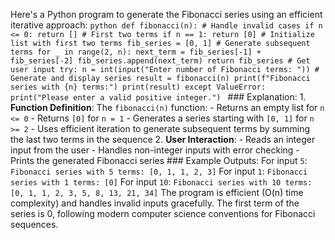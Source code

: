 Here's a Python program to generate the Fibonacci series using an efficient iterative approach: ```python def fibonacci(n): # Handle invalid cases if n <= 0: return [] # First two terms if n == 1: return [0] # Initialize list with first two terms fib_series = [0, 1] # Generate subsequent terms for _ in range(2, n): next_term = fib_series[-1] + fib_series[-2] fib_series.append(next_term) return fib_series # Get user input try: n = int(input("Enter number of Fibonacci terms: ")) # Generate and display series result = fibonacci(n) print(f"Fibonacci series with {n} terms:") print(result) except ValueError: print("Please enter a valid positive integer.") ``` ### Explanation: 1. **Function Definition**: The `fibonacci(n)` function: - Returns an empty list for `n <= 0` - Returns `[0]` for `n = 1` - Generates a series starting with `[0, 1]` for `n >= 2` - Uses efficient iteration to generate subsequent terms by summing the last two terms in the sequence 2. **User Interaction**: - Reads an integer input from the user - Handles non-integer inputs with error checking - Prints the generated Fibonacci series ### Example Outputs: For input `5`: ``` Fibonacci series with 5 terms: [0, 1, 1, 2, 3] ``` For input `1`: ``` Fibonacci series with 1 terms: [0] ``` For input `10`: ``` Fibonacci series with 10 terms: [0, 1, 1, 2, 3, 5, 8, 13, 21, 34] ``` The program is efficient (O(n) time complexity) and handles invalid inputs gracefully. The first term of the series is 0, following modern computer science conventions for Fibonacci sequences.
